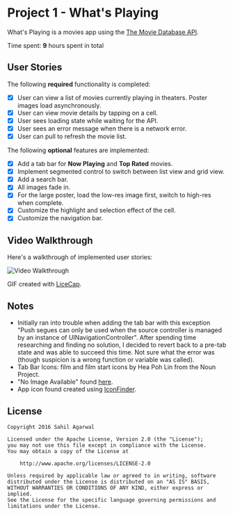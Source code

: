 # Project 1 - What's Playing

What's Playing is a movies app using the [The Movie Database API](http://docs.themoviedb.apiary.io/#).

Time spent: **9** hours spent in total

## User Stories

The following **required** functionality is completed:

- [x] User can view a list of movies currently playing in theaters. Poster images load asynchronously.
- [x] User can view movie details by tapping on a cell.
- [x] User sees loading state while waiting for the API.
- [x] User sees an error message when there is a network error.
- [x] User can pull to refresh the movie list.

The following **optional** features are implemented:

- [x] Add a tab bar for **Now Playing** and **Top Rated** movies.
- [x] Implement segmented control to switch between list view and grid view.
- [x] Add a search bar.
- [x] All images fade in.
- [x] For the large poster, load the low-res image first, switch to high-res when complete.
- [x] Customize the highlight and selection effect of the cell.
- [x] Customize the navigation bar.

## Video Walkthrough

Here's a walkthrough of implemented user stories:

<img src='http://i.imgur.com/Blsc8wR.gif' title='Video Walkthrough' width='' alt='Video Walkthrough' />

GIF created with [LiceCap](http://www.cockos.com/licecap/).

## Notes

* Initially ran into trouble when adding the tab bar with this exception "Push segues can only be used when the source controller is managed by an instance of UINavigationController". After spending time researching and finding no solution, I decided to revert back to a pre-tab state and was able to succeed this time. Not sure what the error was (though suspicion is a wrong function or variable was called).
* Tab Bar Icons: film and film start icons by Hea Poh Lin from the Noun Project.
* "No Image Available" found [here](http://polyureashop.studio.crasman.fi/pub/web/img/no-image.jpg).
* App icon found created using [IconFinder](https://www.iconfinder.com/icons/172074/movies_play_icon#size=96).

## License

    Copyright 2016 Sahil Agarwal

    Licensed under the Apache License, Version 2.0 (the "License");
    you may not use this file except in compliance with the License.
    You may obtain a copy of the License at

        http://www.apache.org/licenses/LICENSE-2.0

    Unless required by applicable law or agreed to in writing, software
    distributed under the License is distributed on an "AS IS" BASIS,
    WITHOUT WARRANTIES OR CONDITIONS OF ANY KIND, either express or implied.
    See the License for the specific language governing permissions and
    limitations under the License.
